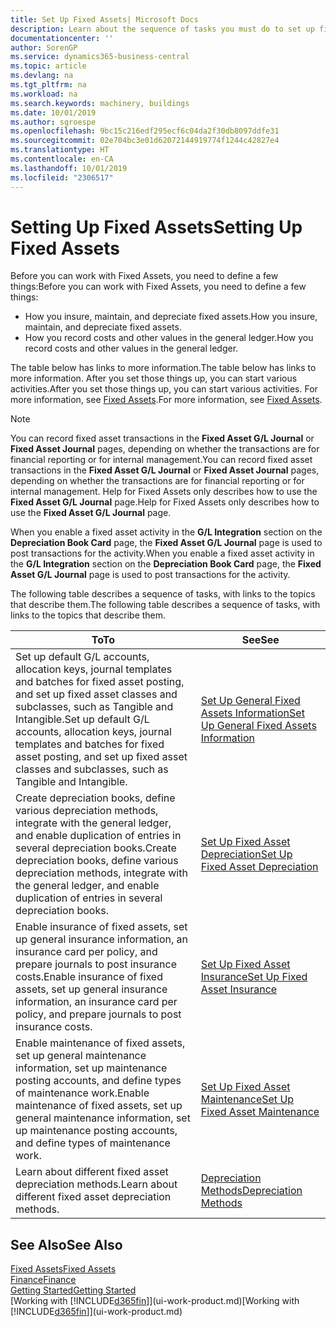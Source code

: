 ```yaml
---
title: Set Up Fixed Assets| Microsoft Docs
description: Learn about the sequence of tasks you must do to set up fixed assets, such as machinery or buildings.
documentationcenter: ''
author: SorenGP
ms.service: dynamics365-business-central
ms.topic: article
ms.devlang: na
ms.tgt_pltfrm: na
ms.workload: na
ms.search.keywords: machinery, buildings
ms.date: 10/01/2019
ms.author: sgroespe
ms.openlocfilehash: 9bc15c216edf295ecf6c04da2f30db8097ddfe31
ms.sourcegitcommit: 02e704bc3e01d62072144919774f1244c42827e4
ms.translationtype: HT
ms.contentlocale: en-CA
ms.lasthandoff: 10/01/2019
ms.locfileid: "2306517"
---
```

# <a name="setting-up-fixed-assets"></a><span data-ttu-id="412a4-103">Setting Up Fixed Assets</span><span class="sxs-lookup"><span data-stu-id="412a4-103">Setting Up Fixed Assets</span></span>
<span data-ttu-id="412a4-104">Before you can work with Fixed Assets, you need to define a few things:</span><span class="sxs-lookup"><span data-stu-id="412a4-104">Before you can work with Fixed Assets, you need to define a few things:</span></span>  

* <span data-ttu-id="412a4-105">How you insure, maintain, and depreciate fixed assets.</span><span class="sxs-lookup"><span data-stu-id="412a4-105">How you insure, maintain, and depreciate fixed assets.</span></span>  
* <span data-ttu-id="412a4-106">How you record costs and other values in the general ledger.</span><span class="sxs-lookup"><span data-stu-id="412a4-106">How you record costs and other values in the general ledger.</span></span>  

<span data-ttu-id="412a4-107">The table below has links to more information.</span><span class="sxs-lookup"><span data-stu-id="412a4-107">The table below has links to more information.</span></span> <span data-ttu-id="412a4-108">After you set those things up, you can start various activities.</span><span class="sxs-lookup"><span data-stu-id="412a4-108">After you set those things up, you can start various activities.</span></span> <span data-ttu-id="412a4-109">For more information, see [Fixed Assets](fa-manage.md).</span><span class="sxs-lookup"><span data-stu-id="412a4-109">For more information, see [Fixed Assets](fa-manage.md).</span></span>  

> [!NOTE]  
>   <span data-ttu-id="412a4-110">You can record fixed asset transactions in the **Fixed Asset G/L Journal** or **Fixed Asset Journal** pages, depending on whether the transactions are for financial reporting or for internal management.</span><span class="sxs-lookup"><span data-stu-id="412a4-110">You can record fixed asset transactions in the **Fixed Asset G/L Journal** or **Fixed Asset Journal** pages, depending on whether the transactions are for financial reporting or for internal management.</span></span> <span data-ttu-id="412a4-111">Help for Fixed Assets only describes how to use the **Fixed Asset G/L Journal** page.</span><span class="sxs-lookup"><span data-stu-id="412a4-111">Help for Fixed Assets only describes how to use the **Fixed Asset G/L Journal** page.</span></span>  

<span data-ttu-id="412a4-112">When you enable a fixed asset activity in the **G/L Integration** section on the **Depreciation Book Card** page, the **Fixed Asset G/L Journal** page is used to post transactions for the activity.</span><span class="sxs-lookup"><span data-stu-id="412a4-112">When you enable a fixed asset activity in the **G/L Integration** section on the **Depreciation Book Card** page, the **Fixed Asset G/L Journal** page is used to post transactions for the activity.</span></span>

<span data-ttu-id="412a4-113">The following table describes a sequence of tasks, with links to the topics that describe them.</span><span class="sxs-lookup"><span data-stu-id="412a4-113">The following table describes a sequence of tasks, with links to the topics that describe them.</span></span>  

| <span data-ttu-id="412a4-114">To</span><span class="sxs-lookup"><span data-stu-id="412a4-114">To</span></span> | <span data-ttu-id="412a4-115">See</span><span class="sxs-lookup"><span data-stu-id="412a4-115">See</span></span> |
| --- | --- |
| <span data-ttu-id="412a4-116">Set up default G/L accounts, allocation keys, journal templates and batches for fixed asset posting, and set up fixed asset classes and subclasses, such as Tangible and Intangible.</span><span class="sxs-lookup"><span data-stu-id="412a4-116">Set up default G/L accounts, allocation keys, journal templates and batches for fixed asset posting, and set up fixed asset classes and subclasses, such as Tangible and Intangible.</span></span> |[<span data-ttu-id="412a4-117">Set Up General Fixed Assets Information</span><span class="sxs-lookup"><span data-stu-id="412a4-117">Set Up General Fixed Assets Information</span></span>](fa-how-setup-general.md) |
| <span data-ttu-id="412a4-118">Create depreciation books, define various depreciation methods, integrate with the general ledger, and enable duplication of entries in several depreciation books.</span><span class="sxs-lookup"><span data-stu-id="412a4-118">Create depreciation books, define various depreciation methods, integrate with the general ledger, and enable duplication of entries in several depreciation books.</span></span> |[<span data-ttu-id="412a4-119">Set Up Fixed Asset Depreciation</span><span class="sxs-lookup"><span data-stu-id="412a4-119">Set Up Fixed Asset Depreciation</span></span>](fa-how-setup-depreciation.md) |
| <span data-ttu-id="412a4-120">Enable insurance of fixed assets, set up general insurance information, an insurance card per policy, and prepare journals to post insurance costs.</span><span class="sxs-lookup"><span data-stu-id="412a4-120">Enable insurance of fixed assets, set up general insurance information, an insurance card per policy, and prepare journals to post insurance costs.</span></span> |[<span data-ttu-id="412a4-121">Set Up Fixed Asset Insurance</span><span class="sxs-lookup"><span data-stu-id="412a4-121">Set Up Fixed Asset Insurance</span></span>](fa-how-setup-insurance.md) |
| <span data-ttu-id="412a4-122">Enable maintenance of fixed assets, set up general maintenance information, set up maintenance posting accounts, and define types of maintenance work.</span><span class="sxs-lookup"><span data-stu-id="412a4-122">Enable maintenance of fixed assets, set up general maintenance information, set up maintenance posting accounts, and define types of maintenance work.</span></span> |[<span data-ttu-id="412a4-123">Set Up Fixed Asset Maintenance</span><span class="sxs-lookup"><span data-stu-id="412a4-123">Set Up Fixed Asset Maintenance</span></span>](fa-how-setup-maintenance.md) |
| <span data-ttu-id="412a4-124">Learn about different fixed asset depreciation methods.</span><span class="sxs-lookup"><span data-stu-id="412a4-124">Learn about different fixed asset depreciation methods.</span></span> |[<span data-ttu-id="412a4-125">Depreciation Methods</span><span class="sxs-lookup"><span data-stu-id="412a4-125">Depreciation Methods</span></span>](fa-depreciation-methods.md) |

## <a name="see-also"></a><span data-ttu-id="412a4-126">See Also</span><span class="sxs-lookup"><span data-stu-id="412a4-126">See Also</span></span>
[<span data-ttu-id="412a4-127">Fixed Assets</span><span class="sxs-lookup"><span data-stu-id="412a4-127">Fixed Assets</span></span>](fa-manage.md)  
[<span data-ttu-id="412a4-128">Finance</span><span class="sxs-lookup"><span data-stu-id="412a4-128">Finance</span></span>](finance.md)  
[<span data-ttu-id="412a4-129">Getting Started</span><span class="sxs-lookup"><span data-stu-id="412a4-129">Getting Started</span></span>](product-get-started.md)  
<span data-ttu-id="412a4-130">[Working with [!INCLUDE[d365fin](includes/d365fin_md.md)]](ui-work-product.md)</span><span class="sxs-lookup"><span data-stu-id="412a4-130">[Working with [!INCLUDE[d365fin](includes/d365fin_md.md)]](ui-work-product.md)</span></span>
